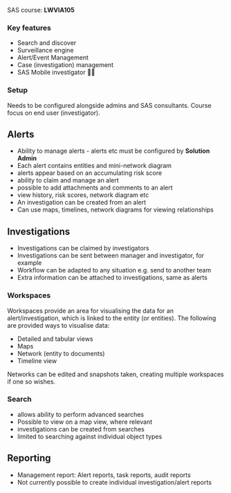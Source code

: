 
SAS course: **LWVIA105**

### Key features
- Search and discover
- Surveillance engine
- Alert/Event Management
- Case (investigation) management
- SAS Mobile investigator 🤷‍♂️

### Setup
Needs to be configured alongside admins and SAS consultants. Course focus on end user (investigator).

## Alerts
- Ability to manage alerts - alerts etc must be configured by **Solution Admin**
- Each alert contains entities and mini-network diagram
- alerts appear based on an accumulating risk score
- ability to claim and manage an alert
- possible to add attachments and comments to an alert
- view history, risk scores, network diagram etc
- An investigation can be created from an alert
- Can use maps, timelines, network diagrams for viewing relationships

## Investigations
- Investigations can be claimed by investigators
- Investigations can be sent between manager and investigator, for example
- Workflow can be adapted to any situation e.g. send to another team
- Extra information can be attached to investigations, same as alerts

### Workspaces
Workspaces provide an area for visualising the data for an alert/investigation, which is linked to the entity (or entities). The following are provided ways to visualise data:
- Detailed and tabular views
- Maps
- Network (entity to documents)
- Timeline view

Networks can be edited and snapshots taken, creating multiple workspaces if one so wishes.

### Search
- allows ability to perform advanced searches
- Possible to view on a map view, where relevant
- investigations can be created from searches
- limited to searching against individual object types

## Reporting
- Management report: Alert reports, task reports, audit reports
- Not currently possible to create individual investigation/alert reports



























